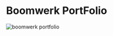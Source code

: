 Boomwerk PortFolio
================

![boomwerk portfolio](https://github.com/Boomwerk/BoomwerkPortfolio/assets/accueil.png)



